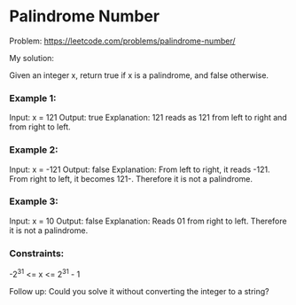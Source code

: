 # Palindrome Number

Problem: https://leetcode.com/problems/palindrome-number/
<p>My solution: 

Given an integer x, return true if x is a palindrome, and false otherwise.

### Example 1:

Input: x = 121
Output: true
Explanation: 121 reads as 121 from left to right and from right to left. 

### Example 2:
Input: x = -121
Output: false
Explanation: From left to right, it reads -121. From right to left, it becomes 121-. Therefore it is not a palindrome. 

### Example 3:

Input: x = 10
Output: false
Explanation: Reads 01 from right to left. Therefore it is not a palindrome.


### Constraints:

-2<sup>31</sup> <= x <= 2<sup>31</sup> - 1

Follow up: Could you solve it without converting the integer to a string?